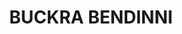 ---
lastmod: '2025-04-06T06:05:20+00:00'
latitude: -30.65151528
layout: suburb
longitude: 152.6981682
postcode: '2449'
state: NSW
title: BUCKRA BENDINNI
url: /nsw/buckra-bendinni/
---